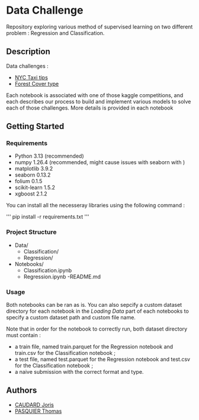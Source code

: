 # Data Challenge

Repository exploring various method of supervised learning on two different problem : Regression and Classification. 


## Description

Data challenges :

* [NYC Taxi tips](https://www.kaggle.com/competitions/nyc-taxis-tips)
* [Forest Cover type](https://www.kaggle.com/competitions/forest-cover-type-orsay)

Each notebook is associated with one of those kaggle competitions, and each describes our process to build and implement various models to solve each of those challenges. More details is provided in each notebook

## Getting Started

### Requirements

* Python 3.13 (recommended)
* numpy 1.26.4 (recommended, might cause issues with seaborn with )
* matplotlib 3.9.2
* seaborn 0.13.2
* folium 0.1.5
* scikit-learn 1.5.2
* xgboost 2.1.2

You can install all the necesseray libraries using the following command :

'''
    pip install -r requirements.txt
'''

### Project Structure

- Data/
    - Classification/
    - Regression/
- Notebooks/
    - Classification.ipynb
    - Regression.ipynb
-README.md

### Usage

Both notebooks can be ran as is. You can also sepcify a custom dataset directory for each notebook in the *Loading Data* part of each notebooks to specify a custom dataset path and custom file name.

Note that in order for the notebook to correctly run, both dataset directory must contain :
- a train file, named train.parquet for the Regression notebook and train.csv for the Classification notebook ;
- a test file, named test.parquet for the Regression notebook and test.csv for the Classification notebook ;
- a naive submission with the correct format and type.

## Authors


* [CAUDARD Joris](https://github.com/JorisCaudard)
* [PASQUIER Thomas](https://github.com/Lanouraf)